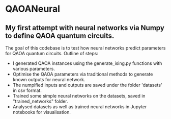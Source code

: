 # QAOANeural
## My first attempt with neural networks via Numpy to define QAOA quantum circuits.

The goal of this codebase is to test how neural networks predict parameters for QAOA quantum circuits. 
Outline of steps:  
- I generated QAOA instances using the generate_ising.py functions with various parameters.  
- Optimise the QAOA parameters via traditional methods to generate known outputs for neural network.  
- The numpified inputs and outputs are saved under the folder 'datasets' in csv format.  
- Trained some simple neural networks on the datasets, saved in "trained_networks" folder.
- Analysed datasets as well as trained neural networks in Jupyter notebooks for visualisation.
